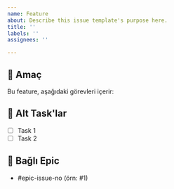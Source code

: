 ```yaml
---
name: Feature
about: Describe this issue template's purpose here.
title: ''
labels: ''
assignees: ''

---
```


## 🎯 Amaç
Bu feature, aşağıdaki görevleri içerir:

## 📌 Alt Task'lar
- [ ] Task 1
- [ ] Task 2

## 🔗 Bağlı Epic
- #epic-issue-no (örn: #1)
